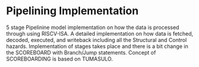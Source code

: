 # Pipelining Implementation

5 stage Pipelinine model implementation on how the data is processed through using RISCV-ISA. A detailed implementation on how data is fetched, decoded, executed, and writeback including all the Structural and Control hazards. Implementation of stages takes place and there is a bit change in the SCOREBOARD with Branch/Jump statements. Concept of SCOREBOARDING is based on TUMASULO. 

